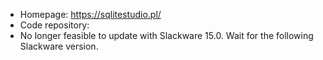 - Homepage: https://sqlitestudio.pl/
- Code repository:
- No longer feasible to update with Slackware 15.0. Wait for the following Slackware version.
